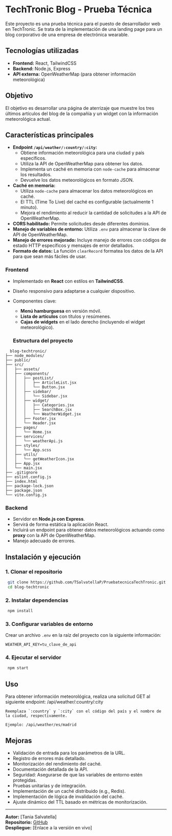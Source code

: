 # TechTronic Blog - Prueba Técnica

Este proyecto es una prueba técnica para el puesto de desarrollador web en TechTronic. Se trata de la implementación de una landing page para un blog corporativo de una empresa de electrónica wearable.

## Tecnologías utilizadas

- **Frontend:** React, TailwindCSS
- **Backend:** Node.js, Express
- **API externa:** OpenWeatherMap (para obtener información meteorológica)

## Objetivo

El objetivo es desarrollar una página de aterrizaje que muestre los tres últimos artículos del blog de la compañía y un widget con la información meteorológica actual.

## Características principales
* **Endpoint `/api/weather/:country/:city`:**
    * Obtiene información meteorológica para una ciudad y país específicos.
    * Utiliza la API de OpenWeatherMap para obtener los datos.
    * Implementa un caché en memoria con `node-cache` para almacenar los resultados.
    * Devuelve los datos meteorológicos en formato JSON.
* **Caché en memoria:**
    * Utiliza `node-cache` para almacenar los datos meteorológicos en caché.
    * El TTL (Time To Live) del caché es configurable (actualmente 1 minuto).
    * Mejora el rendimiento al reducir la cantidad de solicitudes a la API de OpenWeatherMap.
* **CORS habilitado:** Permite solicitudes desde diferentes dominios.
* **Manejo de variables de entorno:** Utiliza `.env` para almacenar la clave de API de OpenWeatherMap.
* **Manejo de errores mejorado:** Incluye manejo de errores con códigos de estado HTTP específicos y mensajes de error detallados.
* **Formato de datos:** La función `clearRecord` formatea los datos de la API para que sean más fáciles de usar.

### Frontend

- Implementado en **React** con estilos en **TailwindCSS**.
- Diseño responsivo para adaptarse a cualquier dispositivo.
- Componentes clave:
  - **Menú hamburguesa** en versión móvil.
  - **Lista de artículos** con títulos y resúmenes.
  - **Cajas de widgets** en el lado derecho (incluyendo el widget meteorológico).

  ### Estructura del proyecto
```
  blog-techtronic/
├── node_modules/
├── public/
├── src/
│   ├── assets/
│   ├── components/
│   │   ├── postList/
│   │   │   ├── ArticleList.jsx
│   │   │   └── Button.jsx
│   │   ├── sidebar/
│   │   │   └── Sidebar.jsx
│   │   ├── widget/
│   │   │   ├── Categories.jsx
│   │   │   ├── SearchBox.jsx
│   │   │   └── WeatherWidget.jsx
│   │   ├── Footer.jsx
│   │   └── Header.jsx
│   ├── pages/
│   │   └── Home.jsx
│   ├── services/
│   │   └── weatherApi.js
│   ├── styles/
│   │   └── App.scss
│   ├── utils/
│   │   └── getWeatherIcon.jsx
│   ├── App.jsx
│   └── main.jsx
├── .gitignore
├── eslint.config.js
├── index.html
├── package-lock.json
├── package.json
└── vite.config.js
```

### Backend

- Servidor en **Node.js con Express**.
- Servirá de forma estática la aplicación React.
- Incluirá un endpoint para obtener datos meteorológicos actuando como **proxy** con la API de OpenWeatherMap.
- Manejo adecuado de errores.

## Instalación y ejecución

### 1. Clonar el repositorio
```bash
 git clone https://github.com/TSalvatellaP/PruebatecnicaTechTronic.git
 cd blog-techtronic
```

### 2. Instalar dependencias
```bash
 npm install
```

### 3. Configurar variables de entorno
Crear un archivo `.env` en la raíz del proyecto con la siguiente información:
```
WEATHER_API_KEY=tu_clave_de_api
```

### 4. Ejecutar el servidor
```bash
 npm start
```

## Uso

Para obtener información meteorológica, realiza una solicitud GET al siguiente endpoint:
/api/weather/:country/:city
```
Reemplaza `:country` y `:city` con el código del país y el nombre de la ciudad, respectivamente.

Ejemplo: /api/weather/es/madrid
```
## Mejoras

* Validación de entrada para los parámetros de la URL.
* Registro de errores más detallado.
* Monitorización del rendimiento del caché.
* Documentación detallada de la API.
* Seguridad: Asegurarse de que las variables de entorno estén protegidas.
* Pruebas unitarias y de integración.
* Implementación de un caché distribuido (e.g., Redis).
* Implementación de lógica de invalidación del caché.
* Ajuste dinámico del TTL basado en métricas de monitorización.


---

**Autor:** [Tania Salvatella]  
**Repositorio:** [GitHub](https://github.com/TSalvatellaP/PruebatecnicaTechTronic)  
**Despliegue:** [Enlace a la versión en vivo]


